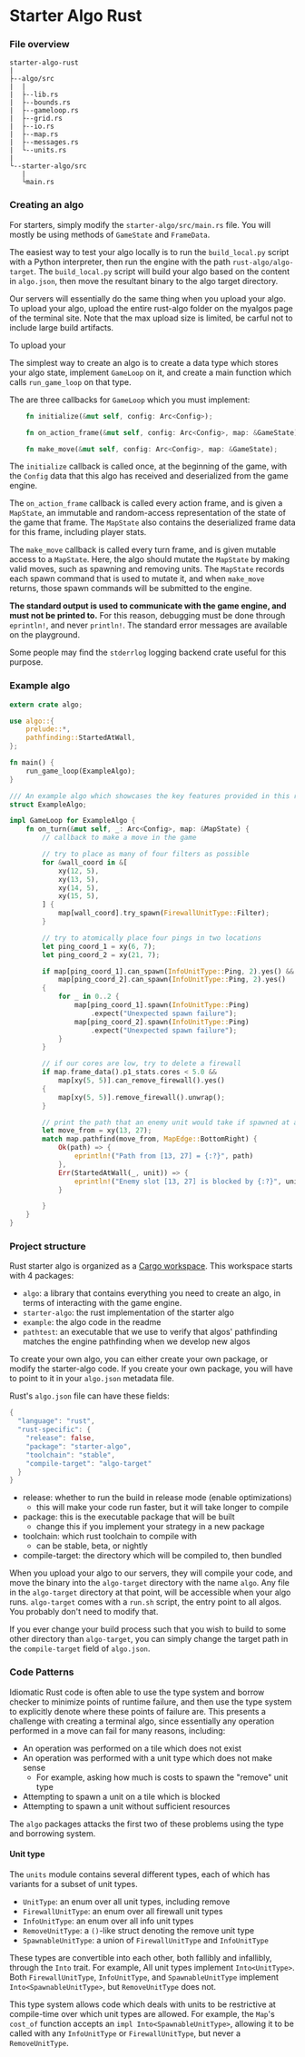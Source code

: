# Starter Algo Rust

### File overview

    starter-algo-rust
    |
    ├--algo/src
    |  |
    |  ├--lib.rs
    |  ├--bounds.rs
    |  ├--gameloop.rs
    |  ├--grid.rs
    |  ├--io.rs
    |  ├--map.rs
    |  ├--messages.rs
    |  └--units.rs
    |
    └--starter-algo/src
       |
       └main.rs
       
### Creating an algo

For starters, simply modify the `starter-algo/src/main.rs` file. You will mostly be using
methods of `GameState` and `FrameData`.

The easiest way to test your algo locally is to run the `build_local.py` script with a Python
interpreter, then run the engine with the path `rust-algo/algo-target`. The `build_local.py`
script will build your algo based on the content in `algo.json`, then move the resultant
binary to the algo target directory. 

Our servers will essentially do the same thing when you upload your algo.
To upload your algo, upload the entire rust-algo folder on the myalgos page of the terminal site.
Note that the max upload size is limited, be carful not to include large build artifacts.

To upload your

The simplest way to create an algo is to create a data type which stores your algo state,
implement `GameLoop` on it, and create a main function which calls `run_game_loop` on that
type.

The are three callbacks for `GameLoop` which you must implement:
```rust
    fn initialize(&mut self, config: Arc<Config>);

    fn on_action_frame(&mut self, config: Arc<Config>, map: &GameState);

    fn make_move(&mut self, config: Arc<Config>, map: &GameState);
```
The `initialize` callback is called once, at the beginning of the game, with the `Config` data 
that this algo has received and deserialized from the game engine.

The `on_action_frame` callback is called every action frame, and is given a `MapState`, an immutable 
and random-access representation of the state of the game that frame. The `MapState` also contains
the deserialized frame data for this frame, including player stats.

The `make_move` callback is called every turn frame, and is given mutable access to a 
`MapState`. Here, the algo should mutate the `MapState` by making valid
moves, such as spawning and removing units. The `MapState` records each spawn command that is
used to mutate it, and when `make_move` returns, those spawn commands will be submitted to the engine.

**The standard output is used to communicate with the game engine, and must not be printed to.**
For this reason, debugging must be done through `eprintln!`, and never `println!`. The standard
error messages are available on the playground.

Some people may find the `stderrlog` logging backend crate useful for this purpose.

### Example algo
```rust
extern crate algo;

use algo::{
    prelude::*,
    pathfinding::StartedAtWall,
};

fn main() {
    run_game_loop(ExampleAlgo);
}

/// An example algo which showcases the key features provided in this repository
struct ExampleAlgo;

impl GameLoop for ExampleAlgo {
    fn on_turn(&mut self, _: Arc<Config>, map: &MapState) {
        // callback to make a move in the game

        // try to place as many of four filters as possible
        for &wall_coord in &[
            xy(12, 5),
            xy(13, 5),
            xy(14, 5),
            xy(15, 5),
        ] {
            map[wall_coord].try_spawn(FirewallUnitType::Filter);
        }

        // try to atomically place four pings in two locations
        let ping_coord_1 = xy(6, 7);
        let ping_coord_2 = xy(21, 7);

        if map[ping_coord_1].can_spawn(InfoUnitType::Ping, 2).yes() &&
            map[ping_coord_2].can_spawn(InfoUnitType::Ping, 2).yes()
        {
            for _ in 0..2 {
                map[ping_coord_1].spawn(InfoUnitType::Ping)
                    .expect("Unexpected spawn failure");
                map[ping_coord_2].spawn(InfoUnitType::Ping)
                    .expect("Unexpected spawn failure");
            }
        }

        // if our cores are low, try to delete a firewall
        if map.frame_data().p1_stats.cores < 5.0 &&
            map[xy(5, 5)].can_remove_firewall().yes()
        {
            map[xy(5, 5)].remove_firewall().unwrap();
        }

        // print the path that an enemy unit would take if spawned at a particular location
        let move_from = xy(13, 27);
        match map.pathfind(move_from, MapEdge::BottomRight) {
            Ok(path) => {
                eprintln!("Path from [13, 27] = {:?}", path)
            },
            Err(StartedAtWall(_, unit)) => {
                eprintln!("Enemy slot [13, 27] is blocked by {:?}", unit);
            }

        }
    }
}
```

### Project structure

Rust starter algo is organized as a [Cargo workspace](https://doc.rust-lang.org/book/second-edition/ch14-03-cargo-workspaces.html).
This workspace starts with 4 packages:

- `algo`: a library that contains everything you need to create an algo, in terms of interacting with the game engine.
- `starter-algo`: the rust implementation of the starter algo
- `example`: the algo code in the readme
- `pathtest`: an executable that we use to verify that algos' pathfinding matches the engine pathfinding when we develop new algos

To create your own algo, you can either create your own package, or modify the starter-algo code. If you create your own package,
you will have to point to it in your `algo.json` metadata file. 

Rust's `algo.json` file can have these fields:

```rust
{
  "language": "rust",
  "rust-specific": {
    "release": false,
    "package": "starter-algo",
    "toolchain": "stable",
    "compile-target": "algo-target"
  }
}
```

- release: whether to run the build in release mode (enable optimizations)
    - this will make your code run faster, but it will take longer to compile
- package: this is the executable package that will be built
    - change this if you implement your strategy in a new package
- toolchain: which rust toolchain to compile with
    - can be stable, beta, or nightly
- compile-target: the directory which will be compiled to, then bundled
    
When you upload your algo to our servers, they will compile your code, and move the binary into the `algo-target` directory with 
the name `algo`. Any file in the `algo-target` directory at that point, will be accessible when your algo runs. `algo-target`
comes with a `run.sh` script, the entry point to all algos. You probably don't need to modify that.

If you ever change your build process such that you wish to build to some other directory than `algo-target`, you can simply 
change the target path in the `compile-target` field of `algo.json`.

### Code Patterns

Idiomatic Rust code is often able to use the type system and borrow checker to minimize points of runtime failure, and then use 
the type system to explicitly denote where these points of failure are. This presents a challenge with creating a terminal
algo, since essentially any operation performed in a move can fail for many reasons, including:

- An operation was performed on a tile which does not exist
- An operation was performed with a unit type which does not make sense
    - For example, asking how much is costs to spawn the "remove" unit type
- Attempting to spawn a unit on a tile which is blocked
- Attempting to spawn a unit without sufficient resources

The `algo` packages attacks the first two of these problems using the type and borrowing system.

#### Unit type

The `units` module contains several different types, each of which has variants for a subset of unit types.

- `UnitType`: an enum over all unit types, including remove
- `FirewallUnitType`: an enum over all firewall unit types
- `InfoUnitType`: an enum over all info unit types
- `RemoveUnitType`: a `()`-like struct denoting the remove unit type
- `SpawnableUnitType`: a union of `FirewallUnitType` and `InfoUnitType`

These types are convertible into each other, both fallibly and infallibly, through the `Into` trait. For example, 
All unit types implement `Into<UnitType>`. Both `FirewallUnitType`, `InfoUnitType`, and `SpawnableUnitType` implement 
`Into<SpawnableUnitType>`, but `RemoveUnitType` does not. 

This type system allows code which deals with units to be restrictive at compile-time over which unit types are allowed.
For example, the `Map`'s `cost_of` function accepts an `impl Into<SpawnableUnitType>`, allowing it to be called with 
any `InfoUnitType` or `FirewallUnitType`, but never a `RemoveUnitType`.
